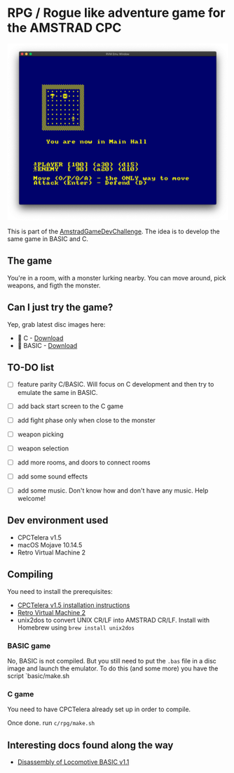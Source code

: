 # RPG / Rogue like adventure game for the AMSTRAD CPC

![C Version v0.0.3 screenshot](img/c-v0.0.3.png)

This is part of the [AmstradGameDevChallenge](https://github.com/AmstradGameDevChallenge). The idea is to develop the same game in BASIC and C.

## The game

You're in a room, with a monster lurking nearby. You can move around, pick weapons, and figth the monster.

## Can I just try the game?

Yep, grab latest disc images here:

- 💾 C     - [Download](basic/c/rpg/rpg.dsk) 
- 💾 BASIC - [Download](basic/rpg.dsk) 


## TO-DO list

- [ ] feature parity C/BASIC. Will focus on C development and then try to emulate the same in BASIC.
- [ ] add back start screen to the C game
- [ ] add fight phase only when close to the monster
- [ ] weapon picking
- [ ] weapon selection
- [ ] add more rooms, and doors to connect rooms
- [ ] add some sound effects
- [ ] add some music. Don't know how and don't have any music. Help welcome!
 

## Dev environment used

- CPCTelera v1.5
- macOS Mojave 10.14.5
- Retro Virtual Machine 2

## Compiling

You need to install the prerequisites:

- [CPCTelera v1.5 installation instructions](http://lronaldo.github.io/cpctelera/files/readme-txt.html#Installing_CPCtelera)
- [Retro Virtual Machine 2](http://www.retrovirtualmachine.org/en/)
- unix2dos to convert UNIX CR/LF into AMSTRAD CR/LF. Install with Homebrew using `brew install unix2dos`

### BASIC game

No, BASIC is not compiled. But you still need to put the `.bas` file in a disc image and launch the emulator. To do this (and some more) you have the script `basic/make.sh

### C game

You need to have CPCTelera already set up in order to compile.

Once done. run `c/rpg/make.sh`

## Interesting docs found along the way

- [Disassembly of Locomotive BASIC v1.1](http://www.cpctech.org.uk/docs/basic.asm)